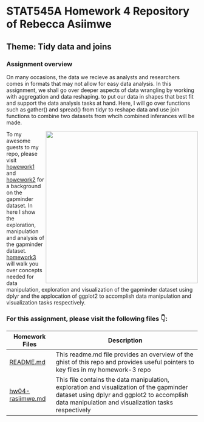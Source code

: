 # STAT545A Homework 4 Repository of Rebecca Asiimwe 

## Theme: Tidy data and joins

### Assignment overview
On many occasions, the data we recieve as analysts and researchers comes in formats that may not allow for easy data analysis. In this assignment, we shall go over deeper aspects of data wrangling by working with aggregation and data reshaping.
to put our data in shapes that best fit and support the data analysis tasks at hand. Here, I will go over functions such as gather() and spread() from tidyr to reshape data and use join functions to combine two datasets from whcih combined inferances will be made. 

[<img align ="right" src="https://github.com/STAT545-UBC-students/hw04-rasiimwe/blob/master/gather1.png" width="400" height="400"/>](https://github.com/STAT545-UBC-students/hw04-rasiimwe/blob/master/gather1.png)

To my awesome guests to my repo, please visit [howework1](https://github.com/STAT545-UBC-students/hw01-rasiimwe) and [howework2](https://github.com/STAT545-UBC-students/hw02-rasiimwe/blob/master/hw02.md) for a background on the gapminder dataset. In here I show the exploration, manipulation and analysis of the gapminder dataset. [homework3](https://github.com/STAT545-UBC-students/hw03-rasiimwe/blob/master/hw03-rasiimwe.md) will walk you over concepts needed for  data manipulation, exploration and visualization of the gapminder dataset using dplyr and the applocation of ggplot2 to accomplish data manipulation and visualization tasks respectively.


### For this assignment, please visit the following files :point_down::

|   **Homework Files**   | **Description** |
|----------------|------------|
|[README.md](https://github.com/STAT545-UBC-students/hw04-rasiimwe/blob/master/README.md)|This readme.md file provides an overview of the ghist of this repo and provides useful pointers to key files in my homework-3 repo |
|[hw04-rasiimwe.md](https://github.com/STAT545-UBC-students/hw04-rasiimwe/blob/master/hw04-rasiimwe.md)| This file contains the data manipulation, exploration and visualization of the gapminder dataset using dplyr and ggplot2 to accomplish data manipulation and visualization tasks respectively |


